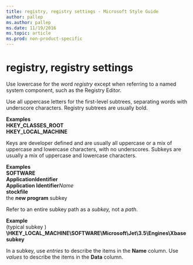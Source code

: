```yaml
---
title: registry, registry settings - Microsoft Style Guide
author: pallep
ms.author: pallep
ms.date: 11/19/2016
ms.topic: article
ms.prod: non-product-specific
---
```


# registry, registry settings

Use lowercase for the word *registry* except when referring to a named system component, such as the Registry Editor. 

Use
all uppercase letters for the first-level subtrees,
separating words with underscore characters. Registry subtrees are
usually bold.

**Examples**  
**HKEY\_CLASSES\_ROOT**   
**HKEY\_LOCAL\_MACHINE**

Keys
are developer defined and are usually all uppercase or a mix of
uppercase and lowercase characters, with no underscores. Subkeys are
usually a mix of uppercase and lowercase characters.

**Examples**  
**SOFTWARE**   
**ApplicationIdentifier**  
**Application Identifier***Name*   
**stockfile**   
the **new program** subkey

Refer to an entire subkey path as a *subkey,* not a *path*. 

**Example**  
(typical subkey ) **\\HKEY\_LOCAL\_MACHINE\\SOFTWARE\\Microsoft\\Jet\\3.5\\Engines\\Xbase subkey**

In a subkey, use *entries* to describe the items in the **Name** column. Use *values* to describe the items in the **Data** column.
